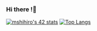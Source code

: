 ### Hi there !👋

<!--
**zhihao404/zhihao404** is a ✨ _special_ ✨ repository because its `README.md` (this file) appears on your GitHub profile.

Here are some ideas to get you started:

- 🔭 I’m currently working on ...
- 🌱 I’m currently learning ...
- 👯 I’m looking to collaborate on ...
- 🤔 I’m looking for help with ...
- 💬 Ask me about ...
- 📫 How to reach me: ...
- 😄 Pronouns: ...
- ⚡ Fun fact: ...
-->

[![mshihiro's 42 stats](https://badge42.vercel.app/api/v2/clboxvok900060gmgpn7dor3m/stats?cursusId=21&coalitionId=309)](https://github.com/JaeSeoKim/badge42)
[![Top Langs](https://github-readme-stats.vercel.app/api/top-langs/?username=zhihao404&exclude_repo=django-diary&layout=compact&theme=dracula)](https://github.com/anuraghazra/github-readme-stats)
